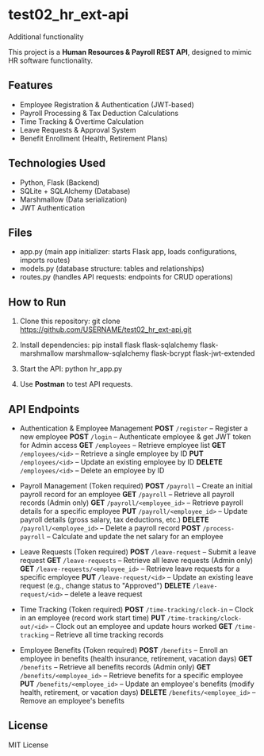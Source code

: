 # test02_hr_ext-api
 Additional functionality
 
This project is a **Human Resources & Payroll REST API**, designed to mimic HR software functionality.

## Features
- Employee Registration & Authentication (JWT-based)  
- Payroll Processing & Tax Deduction Calculations  
- Time Tracking & Overtime Calculation  
- Leave Requests & Approval System  
- Benefit Enrollment (Health, Retirement Plans)  

## Technologies Used
- Python, Flask (Backend)
- SQLite + SQLAlchemy (Database)
- Marshmallow (Data serialization)
- JWT Authentication

## Files
- app.py (main app initializer:	starts Flask app, loads configurations, imports routes)
- models.py	(database structure: tables and relationships)
- routes.py	(handles API requests: endpoints for CRUD operations)

## How to Run
1. Clone this repository: 
git clone https://github.com/USERNAME/test02_hr_ext-api.git

2. Install dependencies: 
pip install flask flask-sqlalchemy flask-marshmallow marshmallow-sqlalchemy flask-bcrypt flask-jwt-extended

3. Start the API:
python hr_app.py

4. Use **Postman** to test API requests.

## API Endpoints
- Authentication & Employee Management
**POST** `/register` – Register a new employee
**POST** `/login` – Authenticate employee & get JWT token for Admin access
**GET** `/employees` – Retrieve employee list
**GET** `/employees/<id>` – Retrieve a single employee by ID
**PUT** `/employees/<id>` – Update an existing employee by ID
**DELETE** `/employees/<id>` – Delete an employee by ID

- Payroll Management (Token required)
**POST** `/payroll` – Create an initial payroll record for an employee
**GET** `/payroll` – Retrieve all payroll records (Admin only)
**GET** `/payroll/<employee_id>` – Retrieve payroll details for a specific employee
**PUT** `/payroll/<employee_id>` – Update payroll details (gross salary, tax deductions, etc.)
**DELETE** `/payroll/<employee_id>` – Delete a payroll record
**POST** `/process-payroll` – Calculate and update the net salary for an employee

- Leave Requests (Token required)
**POST** `/leave-request` – Submit a leave request
**GET** `/leave-requests` – Retrieve all leave requests (Admin only)
**GET** `/leave-requests/<employee_id>` – Retrieve leave requests for a specific employee
**PUT** `/leave-request/<id>` – Update an existing leave request (e.g., change status to "Approved")
**DELETE** `/leave-request/<id>` – delete a leave request

- Time Tracking (Token required)
**POST** `/time-tracking/clock-in` – Clock in an employee (record work start time)
**PUT** `/time-tracking/clock-out/<id>` – Clock out an employee and update hours worked
**GET** `/time-tracking` – Retrieve all time tracking records

- Employee Benefits (Token required)
**POST** `/benefits` – Enroll an employee in benefits (health insurance, retirement, vacation days)
**GET** `/benefits` – Retrieve all benefits records (Admin only)
**GET** `/benefits/<employee_id>` – Retrieve benefits for a specific employee
**PUT** `/benefits/<employee_id>` – Update an employee's benefits (modify health, retirement, or vacation days)
**DELETE** `/benefits/<employee_id>` – Remove an employee's benefits


## License
MIT License

